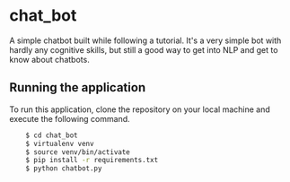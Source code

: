 # chat_bot
A simple chatbot built while following a tutorial. It's a very simple bot with hardly any cognitive skills, but still a good way to get into NLP and get to know about chatbots.

## Running the application
To run this application, clone the repository on your local machine and execute the following command.
```sh
    $ cd chat_bot
    $ virtualenv venv
    $ source venv/bin/activate
    $ pip install -r requirements.txt
    $ python chatbot.py
```
